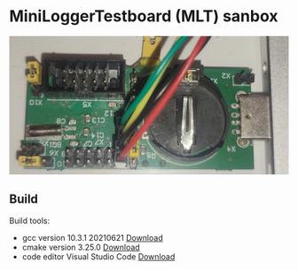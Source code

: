 # MiniLoggerTestboard (MLT) sanbox

![img](/doc/images/photo_2023-01-15_23-19-01.jpg)

## Build

Build tools:

* gcc version 10.3.1 20210621 [Download](https://developer.arm.com/downloads/-/gnu-rm)
* cmake version 3.25.0 [Download](https://cmake.org/download/)
* code editor Visual Studio Code [Download](https://code.visualstudio.com/download)
